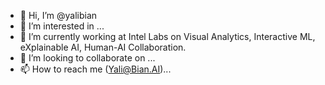 - 👋 Hi, I’m @yalibian
- 👀 I’m interested in ...
- 🌱 I’m currently working at Intel Labs on Visual Analytics, Interactive ML, eXplainable AI, Human-AI Collaboration.
- 💞️ I’m looking to collaborate on ...
- 📫 How to reach me (Yali@Bian.AI)...

<!---
yalibian/yalibian is a ✨ special ✨ repository because its `README.md` (this file) appears on your GitHub profile.
You can click the Preview link to take a look at your changes.
--->
